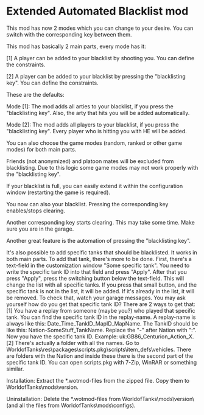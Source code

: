 # Extended Automated Blacklist mod

This mod has now 2 modes which you can change to your desire. You can switch with the corresponding key between them.

This mod has basically 2 main parts, every mode has it:

[1] A player can be added to your blacklist by shooting you. You can define the constraints.

[2] A player can be added to your blacklist by pressing the "blacklisting key". You can define the constraints.

These are the defaults:

Mode [1]: The mod adds all arties to your blacklist, if you press the "blacklisting key". Also, the arty that hits you will be added automatically.

Mode [2]: The mod adds all players to your blacklist, if you press the "blacklisting key". Every player who is hitting you with HE will be added.

You can also choose the game modes (random, ranked or other game modes) for both main parts.

Friends (not anonymized) and platoon mates will be excluded from blacklisting. Due to this logic some game modes may not work properly with the "blacklisting key".

If your blacklist is full, you can easily extend it within the configuration window (restarting the game is required).

You now can also your blacklist. Pressing the corresponding key enables/stops clearing. 

Another corresponding key starts clearing. This may take some time. Make sure you are in the garage.

Another great feature is the automation of pressing the "blacklisting key".

It's also possible to add specific tanks that should be blacklisted. It works in both main parts.
To add that tank, there's more to be done. First, there's a text-field in the customization window "Some specific tank".
You need to write the specific tank ID into that field and press "Apply". After that you press "Apply", press the switching button below the text-field.
This will change the list with all specific tanks. If you press that small button, and the specific tank is not in the list, it will be added. 
If it's already in the list, it will be removed. To check that, watch your garage messages. You may ask yourself how do you get that specific tank ID?
There are 2 ways to get that:
[1] You have a replay from someone (maybe you?) who played that specific tank. You can find the specific tank ID in the replay-name.
    A replay-name is always like this: Date_Time_TankID_MapID_MapName. The TankID should be like this: Nation-SomeStuff_TankName. Replace the "-" after Nation with ":".
    Now you have the specific tank ID. Example: uk:GB86_Centurion_Action_X.
[2] There's actually a folder with all the names. Go to WorldofTanks\res\packages\scripts.pkg\scripts\item_defs\vehicles\.
    There are folders with the Nation and inside these there is the second part of the specific tank ID. You can open scripts.pkg with 7-Zip, WinRAR or something similar.

Installation:
Extract the *.wotmod-files from the zipped file. Copy them to WorldofTanks\mods\version\.

Uninstallation:
Delete the *.wotmod-files from WorldofTanks\mods\version\ (and all the files from WorldofTanks\mods\configs\).